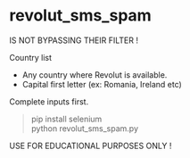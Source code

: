 # revolut_sms_spam

IS NOT BYPASSING THEIR FILTER !

Country list
 - Any country where Revolut is available.
 - Capital first letter (ex: Romania, Ireland etc)

Complete inputs first.

> pip install selenium<br>
> python revolut_sms_spam.py

USE FOR EDUCATIONAL PURPOSES ONLY !
